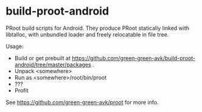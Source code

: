 # build-proot-android

PRoot build scripts for Android. They produce PRoot statically linked with libtalloc, with unbundled loader and freely relocatable in file tree.

Usage:
- Build or get prebuilt at https://github.com/green-green-avk/build-proot-android/tree/master/packages .
- Unpack \<somewhere\>
- Run as \<somewhere\>/root/bin/proot
- ???
- Profit

See https://github.com/green-green-avk/proot for more info.

